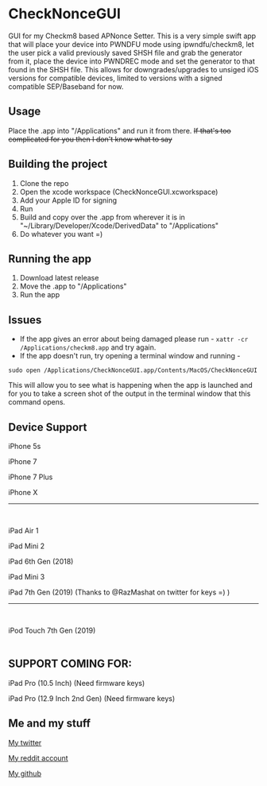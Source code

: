 # CheckNonceGUI

GUI for my Checkm8 based APNonce Setter. This is a very simple swift app that will place your device into PWNDFU mode using ipwndfu/checkm8, let the user pick a valid previously saved SHSH file and grab the generator from it, place the device into PWNDREC mode and set the generator to that found in the SHSH file. This allows for downgrades/upgrades to unsiged iOS versions for compatible devices, limited to versions with a signed compatible SEP/Baseband for now. 

## Usage
Place the .app into "/Applications" and run it from there. ~~If that's too complicated for you then I don't know what to say~~

## Building the project

1. Clone the repo
2. Open the xcode workspace (CheckNonceGUI.xcworkspace)
3. Add your Apple ID for signing
4. Run
5. Build and copy over the .app from wherever it is in "~/Library/Developer/Xcode/DerivedData" to "/Applications"
6. Do whatever you want =)

## Running the app

1. Download latest release
2. Move the .app to "/Applications"
3. Run the app

## Issues

- If the app gives an error about being damaged please run - `xattr -cr /Applications/checkm8.app` and try again. 
- If the app doesn't run, try opening a terminal window and running - 

`sudo open /Applications/CheckNonceGUI.app/Contents/MacOS/CheckNonceGUI`

This will allow you to see what is happening when the app is launched and for you to take a screen shot of the output in the terminal window that this command opens.

## Device Support

iPhone 5s

iPhone 7

iPhone 7 Plus

iPhone X

------------------------------------------
<br/>

iPad Air 1

iPad Mini 2

iPad 6th Gen (2018)

iPad Mini 3

iPad 7th Gen (2019) (Thanks to @RazMashat on twitter for keys =) )

------------------------------------------
<br/>

iPod Touch 7th Gen (2019)
<br/>
<br/>
## SUPPORT COMING FOR:

iPad Pro (10.5 Inch) (Need firmware keys)

iPad Pro (12.9 Inch 2nd Gen) (Need firmware keys)

## Me and my stuff

[My twitter](https://www.twitter.com/mosk_i "My twitter")

[My reddit account](https://www.reddit.com/user/_Matty "My reddit account")

[My github](https://www.github.com/MatthewPierson "My github")
